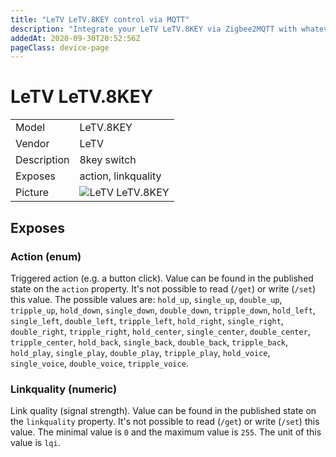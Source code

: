 ```yaml
---
title: "LeTV LeTV.8KEY control via MQTT"
description: "Integrate your LeTV LeTV.8KEY via Zigbee2MQTT with whatever smart home infrastructure you are using without the vendors bridge or gateway."
addedAt: 2020-09-30T20:52:56Z
pageClass: device-page
---
```


<!-- !!!! -->
<!-- ATTENTION: This file is auto-generated through docgen! -->
<!-- You can only edit the "## Notes"-Section till next h1 (#) or h2 heading (##). -->
<!-- Do NOT use h1 or h2 heading within "## Notes"-Section. -->
<!-- !!!! -->

# LeTV LeTV.8KEY

|     |     |
|-----|-----|
| Model | LeTV.8KEY  |
| Vendor  | LeTV  |
| Description | 8key switch |
| Exposes | action, linkquality |
| Picture | ![LeTV LeTV.8KEY](https://www.zigbee2mqtt.io/images/devices/LeTV.8KEY.jpg) |


<!-- Notes BEGIN: You can edit here. Add "## Notes" headline if not already present. -->



<!-- Notes END: Do not edit below this line -->


## Exposes

### Action (enum)
Triggered action (e.g. a button click).
Value can be found in the published state on the `action` property.
It's not possible to read (`/get`) or write (`/set`) this value.
The possible values are: `hold_up`, `single_up`, `double_up`, `tripple_up`, `hold_down`, `single_down`, `double_down`, `tripple_down`, `hold_left`, `single_left`, `double_left`, `tripple_left`, `hold_right`, `single_right`, `double_right`, `tripple_right`, `hold_center`, `single_center`, `double_center`, `tripple_center`, `hold_back`, `single_back`, `double_back`, `tripple_back`, `hold_play`, `single_play`, `double_play`, `tripple_play`, `hold_voice`, `single_voice`, `double_voice`, `tripple_voice`.

### Linkquality (numeric)
Link quality (signal strength).
Value can be found in the published state on the `linkquality` property.
It's not possible to read (`/get`) or write (`/set`) this value.
The minimal value is `0` and the maximum value is `255`.
The unit of this value is `lqi`.

